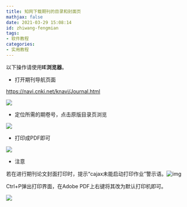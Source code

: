 ```yaml
---
title: 知网下载期刊的目录和封面页
mathjax: false
date: 2021-03-29 15:08:14
id: zhiwang-fengmian
tags:
- 软件教程
categories:
- 实用教程
---
```


以下操作请使用**IE浏览器**。

- 打开期刊导航页面

https://navi.cnki.net/knavi/Journal.html

![](https://gitee.com/zihm/images/raw/master/hexo/20200710092636.png)

- 定位所需的期卷号，点击原版目录页浏览

![](https://gitee.com/zihm/images/raw/master/hexo/20200710092636-1.png)

- 打印成PDF即可

![](https://gitee.com/zihm/images/raw/master/hexo/20200710092636-2.png)

- 注意

若在进行期刊论文封面打印时，提示“cajax未能启动打印作业”警示语。![img](https://gitee.com/zihm/images/raw/master/hexo/20200710092636-3.png)

Ctrl+P弹出打印界面，在Adobe PDF上右键将其改为默认打印机即可。

![](https://gitee.com/zihm/images/raw/master/hexo/20200710092636-4.png)